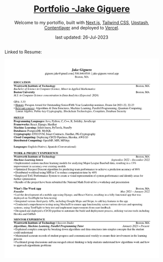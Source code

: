<div align="center">
    <a href="https://jake-giguere.vercel.app"><h1 align="center">Portfolio -Jake Giguere</h1></a>
    
Welcome to my portolfio, built with [Next.js](https://nextjs.org/), [Tailwind CSS](https://tailwindcss.com/), [Upstash](https://upstash.com?ref=chronark.com), [Contentlayer](https://www.contentlayer.dev/) and deployed to [Vercel](https://vercel.com/).

last updated: 26-Jul-2023

</div>

<br/>
Linked to Resume:

![resume2023](https://raw.githubusercontent.com/giguerejatwit/nextjs-portfolio-pageview-counter/main/public/Resume2023.png)



